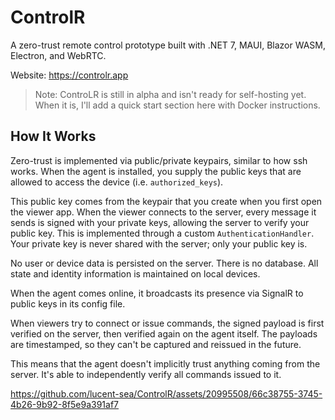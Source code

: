 # ControlR
A zero-trust remote control prototype built with .NET 7, MAUI, Blazor WASM, Electron, and WebRTC.

Website: https://controlr.app

> Note: ControLR is still in alpha and isn't ready for self-hosting yet.  When it is, I'll add a quick start section here with Docker instructions.

## How It Works
Zero-trust is implemented via public/private keypairs, similar to how ssh works.  When the agent is installed, you supply the public keys that are allowed to access the device (i.e. `authorized_keys`).

This public key comes from the keypair that you create when you first open the viewer app.  When the viewer connects to the server, every message it sends is signed with your private keys, allowing the server to verify your public key.  This is implemented through a custom `AuthenticationHandler`.  Your private key is never shared with the server; only your public key is.

No user or device data is persisted on the server.  There is no database.  All state and identity information is maintained on local devices.

When the agent comes online, it broadcasts its presence via SignalR to public keys in its config file.

When viewers try to connect or issue commands, the signed payload is first verified on the server, then verified again on the agent itself.  The payloads are timestamped, so they can't be captured and reissued in the future.

This means that the agent doesn't implicitly trust anything coming from the server.  It's able to independently verify all commands issued to it.


https://github.com/lucent-sea/ControlR/assets/20995508/66c38755-3745-4b26-9b92-8f5e9a391af7
